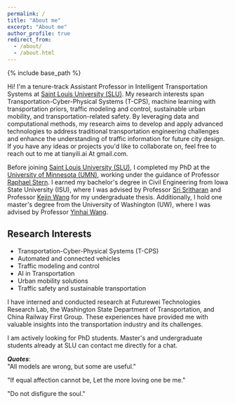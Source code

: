```yaml
---
permalink: /
title: "About me"
excerpt: "About me"
author_profile: true
redirect_from: 
  - /about/
  - /about.html
---
```

{% include base_path %}
<!-- Google tag (gtag.js) -->
<script async src="https://www.googletagmanager.com/gtag/js?id=G-3E74C49H73"></script>
<script>
  window.dataLayer = window.dataLayer || [];
  function gtag(){dataLayer.push(arguments);}
  gtag('js', new Date());

  gtag('config', 'G-3E74C49H73');
</script>


Hi! I'm a tenure-track Assistant Professor in Intelligent Transportation Systems at [Saint Louis University (SLU)](https://www.slu.edu/science-and-engineering/academics/civil-engineering/faculty/index.php). My research interests span Transportation-Cyber-Physical Systems (T-CPS), machine learning with transportation priors, traffic modeling and control, sustainable urban mobility, and transportation-related safety. By leveraging data and computational methods, my research aims to develop and apply advanced technologies to address traditional transportation engineering challenges and enhance the understanding of traffic information for future city design. If you have any ideas or projects you'd like to collaborate on, feel free to reach out to me at tianyili.ai At gmail.com.


Before joining [Saint Louis University (SLU)](https://www.slu.edu/), I completed my PhD at the [University of Minnesota (UMN)](https://cse.umn.edu/cege), working under the guidance of Professor [Raphael Stern](https://cse.umn.edu/cege/stern-raphael). I earned my bachelor's degree in Civil Engineering from Iowa State University (ISU), where I was advised by Professor [Sri Sritharan](https://www.engineering.iastate.edu/people/profile/sri/) and Professor [Kejin Wang](https://www.engineering.iastate.edu/people/profile/kejinw/) for my undergraduate thesis. Additionally, I hold one master's degree from the University of Washington (UW), where I was advised by Professor [Yinhai Wang](https://www.ce.washington.edu/facultyfinder/yinhai-wang). 

 
Research Interests
---
* Transportation-Cyber-Physical Systems (T-CPS)
* Automated and connected vehicles
* Traffic modeling and control
* AI in Transportation
* Urban mobility solutions
* Traffic safety and sustainable transportation


I have interned and conducted research at Futurewei Technologies Research Lab, the Washington State Department of Transportation, and China Railway First Group. These experiences have provided me with valuable insights into the transportation industry and its challenges.

I am actively looking for PhD students. Master's and undergraduate students already at SLU can contact me directly for a chat.

***Quotes***:<br/>
"All models are wrong, but some are useful."<br/>

"If equal affection cannot be, Let the more loving one be me."<br/>

"Do not disfigure the soul."<br/>


<!--"Doing a PhD and conducting research is just a job. Doing ok jobs and being an average person is already excellent. My life has been happy; I have lovely parents and partner. I do not need to use work/career to prove myself"<br/>>-->





<script type='text/javascript' id='clustrmaps' src='//cdn.clustrmaps.com/map_v2.js?cl=ffffff&w=a&t=tt&d=mOLq8ml6_8GeJFfRaOGlKt1qOHfyBzpQU0YGiQEZeOA'></script>
